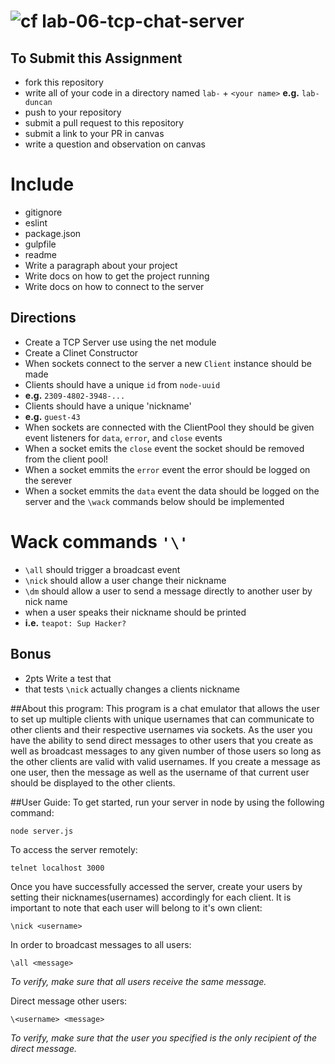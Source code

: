 ![cf](https://i.imgur.com/7v5ASc8.png) lab-06-tcp-chat-server
======

## To Submit this Assignment
  * fork this repository
  * write all of your code in a directory named `lab-` + `<your name>` **e.g.** `lab-duncan`
  * push to your repository
  * submit a pull request to this repository
  * submit a link to your PR in canvas
  * write a question and observation on canvas

# Include
* gitignore
* eslint
* package.json
* gulpfile
* readme
 * Write a paragraph about your project
 * Write docs on how to get the project running
 * Write docs on how to connect to the server

## Directions
* Create a TCP Server use using the net module
* Create a Clinet Constructor
* When sockets connect to the server a new `Client` instance should be made
* Clients should have a unique `id` from `node-uuid`
 * **e.g.** `2309-4802-3948-...`
* Clients should have a unique 'nickname'
 * **e.g.** `guest-43`
* When sockets are connected with the ClientPool they should be given event listeners for `data`, `error`, and `close` events
 * When a socket emits the `close` event the socket should be removed from the client pool!
 * When a socket emmits the `error` event the error should be logged on the serever
 * When a socket emmits the `data` event the data should be logged on the server and the `\wack` commands below should be implemented

# Wack commands `'\'`
* `\all` should trigger a broadcast event
* `\nick` should allow a user change their nickname
* `\dm` should allow a user to send a message directly to another user by nick name
* when a user speaks their nickname should be printed
 * **i.e.** `teapot: Sup Hacker?`

## Bonus
* 2pts Write a test that
 * that tests `\nick` actually changes a clients nickname


##About this program:
This program is a chat emulator that allows the user to set up multiple clients with unique usernames that can communicate to other clients and their respective usernames via sockets. As the user you have the ability to send direct messages to other users that you create as well as broadcast messages to any given number of those users so long as the other clients are valid with valid usernames. If you create a message as one user, then the message as well as the username of that current user should be displayed to the other clients.

##User Guide:
To get started, run your server in node by using the following command:
```
node server.js
```
To access the server remotely:
```
telnet localhost 3000
```
Once you have successfully accessed the server, create your users by setting their nicknames(usernames) accordingly for each client. It is important to note that each user will belong to it's own client:
```
\nick <username>
```
In order to broadcast messages to all users:
```
\all <message>
```
*To verify, make sure that all users receive the same message.*

Direct message other users:
```
\<username> <message>
```
*To verify, make sure that the user you specified is the only recipient of the direct message.*
